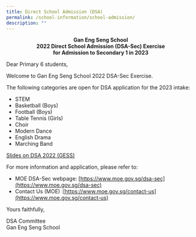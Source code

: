 ```yaml
---
title: Direct School Admission (DSA)
permalink: /school-information/school-admission/
description: ""
---
```

<p style="text-align:center;"> <strong>Gan Eng Seng School<br>2022 Direct School Admission (DSA-Sec) Exercise<br>for Admission to Secondary 1 in 2023</strong></p>

Dear Primary 6 students,

Welcome to Gan Eng Seng School 2022 DSA-Sec Exercise.

The following categories are open for DSA application for the 2023 intake:

*   STEM
*   Basketball (Boys)
*   Football (Boys)
*   Table Tennis (Girls)
*   Choir
*   Modern Dance
*   English Drama
*   Marching Band

[Slides on DSA 2022 (GESS)](/files/DSA_GESS_2022-for-Sch-Portal-4th-May-2022.pdf)

For more information and application, please refer to:

*   MOE DSA-Sec webpage: [https://www.moe.gov.sg/dsa-sec](https://www.moe.gov.sg/dsa-sec)
*   Contact Us (MOE) :[https://www.moe.gov.sg/contact-us](https://www.moe.gov.sg/contact-us)

Yours faithfully,

DSA Committee  
Gan Eng Seng School